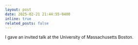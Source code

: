 ```yaml
---
layout: post
date: 2025-02-21 21:44:55-0400
inline: true
related_posts: false
---
```

I gave an invited talk at the University of Massachusetts Boston.